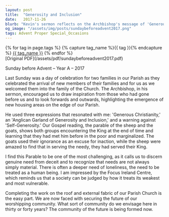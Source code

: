 ```yaml
---
layout: post
title:  "Generosity and Inclusion"
date:   2017-11-26
blurb: "Kevin's sermon reflects on the Archbishop's message of 'Generous Christianity' and the parable of the sheep and the goats. He emphasizes the importance of serving the poor and marginalized as a way of serving Christ, and challenges the congregation to consider the future of their worshipping community. The sermon calls for a community that embodies a 'Garland of Generosity and Inclusion' and warns against 'Self-Generosity'."
og_image: "/assets/img/posts/sundaybeforeadvent2017.png"
tags: Advent Proper Special_Occasions
---    
```

<div class="tag-pills">
  {% for tag in page.tags %}
    {% capture tag_name %}{{ tag }}{% endcapture %}
    <a href="{{ site.baseurl }}/tag/{{ tag_name }}" class="tag-pill">{{ tag_name }}</a>
  {% endfor %}
</div>
[Original PDF](/assets/pdf/sundaybeforeadvent2017.pdf)

Sunday before Advent – Year A – 2017

Last Sunday was a day of celebration for two families in our Parish as they celebrated the arrival of new members of their families and for us as we welcomed them into the family of the Church. The Archbishop, in his sermon, encouraged us to draw inspiration from those who had gone before us and to look forwards and outwards, highlighting the emergence of new housing areas on the edge of our Parish.

He used three expressions that resonated with me: 'Generous Christianity,' an 'Anglican Garland of Generosity and Inclusion,' and a warning against 'Self-Generosity.' Our Gospel reading, the parable of the sheep and the goats, shows both groups encountering the King at the end of time and learning that they had met him before in the poor and marginalized. The goats used their ignorance as an excuse for inaction, while the sheep were amazed to find that in serving the needy, they had served their King.

I find this Parable to be one of the most challenging, as it calls us to discern genuine need from deceit and to recognize that needs are not always simply material. There is often a deeper need of loneliness, the need to be treated as a human being. I am impressed by the Focus Ireland Centre, which reminds us that a society can be judged by how it treats its weakest and most vulnerable.

Completing the work on the roof and external fabric of our Parish Church is the easy part. We are now faced with securing the future of our worshipping community. What sort of community do we envisage here in thirty or forty years? The community of the future is being formed now.
